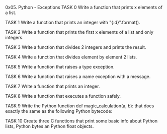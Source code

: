 0x05. Python - Exceptions
TASK 0 Write a function that prints x elements of a list.

TASK 1 Write a function that prints an integer with "{:d}".format().

TASK 2 Write a function that prints the first x elements of a list and only integers.

TASK 3 Write a function that divides 2 integers and prints the result.

TASK 4 Write a function that divides element by element 2 lists.

TASK 5 Write a function that raises a type exception.

TASK 6 Write a function that raises a name exception with a message.

TASK 7 Write a function that prints an integer.

TASK 8 Write a function that executes a function safely.

TASK 9 Write the Python function def magic_calculation(a, b): that does exactly the same as the following Python bytecode:

TASK 10 Create three C functions that print some basic info about Python lists, Python bytes an Python float objects.
